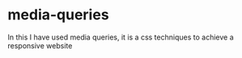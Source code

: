 # media-queries
In this I have used media queries, it is a css techniques to achieve a responsive website 
